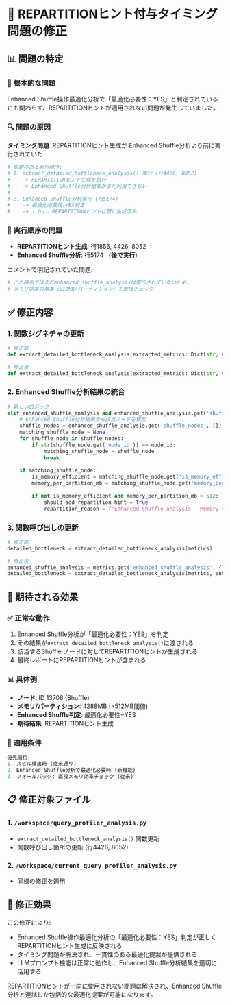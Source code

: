 # 🔧 REPARTITIONヒント付与タイミング問題の修正

## 📊 **問題の特定**

### 🚨 **根本的な問題**
Enhanced Shuffle操作最適化分析で「最適化必要性：YES」と判定されているにも関わらず、REPARTITIONヒントが適用されない問題が発生していました。

### 🔍 **問題の原因**
**タイミング問題**: REPARTITIONヒント生成が Enhanced Shuffle分析より前に実行されていた

```python
# 問題のある実行順序:
# 1. extract_detailed_bottleneck_analysis() 実行 (行4426, 8052)
#    -> REPARTITIONヒント生成を試行
#    -> Enhanced Shuffle分析結果がまだ利用できない
# 
# 2. Enhanced Shuffle分析実行 (行5174)
#    -> 最適化必要性:YES判定
#    -> しかし、REPARTITIONヒントは既に生成済み
```

### 🧭 **実行順序の問題**
- **REPARTITIONヒント生成**: 行1856, 4426, 8052
- **Enhanced Shuffle分析**: 行5174 （**後で実行**）

コメントで明記されていた問題:
```python
# この時点ではまだenhanced_shuffle_analysisは実行されていないため、
# メモリ効率の基準（512MB/パーティション）を直接チェック
```

## ✅ **修正内容**

### 1. **関数シグネチャの更新**
```python
# 修正前
def extract_detailed_bottleneck_analysis(extracted_metrics: Dict[str, Any]) -> Dict[str, Any]:

# 修正後  
def extract_detailed_bottleneck_analysis(extracted_metrics: Dict[str, Any], enhanced_shuffle_analysis: Dict[str, Any] = None) -> Dict[str, Any]:
```

### 2. **Enhanced Shuffle分析結果の統合**
```python
# 新しいロジック
elif enhanced_shuffle_analysis and enhanced_shuffle_analysis.get('shuffle_nodes'):
    # Enhanced Shuffle分析結果から該当ノードを検索
    shuffle_nodes = enhanced_shuffle_analysis.get('shuffle_nodes', [])
    matching_shuffle_node = None
    for shuffle_node in shuffle_nodes:
        if str(shuffle_node.get('node_id')) == node_id:
            matching_shuffle_node = shuffle_node
            break
    
    if matching_shuffle_node:
        is_memory_efficient = matching_shuffle_node.get('is_memory_efficient', True)
        memory_per_partition_mb = matching_shuffle_node.get('memory_per_partition_mb', 0)
        
        if not is_memory_efficient and memory_per_partition_mb > 512:
            should_add_repartition_hint = True
            repartition_reason = f"Enhanced Shuffle analysis - Memory efficiency improvement ({memory_per_partition_mb:.0f}MB/partition > 512MB threshold)"
```

### 3. **関数呼び出しの更新**
```python
# 修正前
detailed_bottleneck = extract_detailed_bottleneck_analysis(metrics)

# 修正後
enhanced_shuffle_analysis = metrics.get('enhanced_shuffle_analysis', {})
detailed_bottleneck = extract_detailed_bottleneck_analysis(metrics, enhanced_shuffle_analysis)
```

## 🎯 **期待される効果**

### ✅ **正常な動作**
1. Enhanced Shuffle分析が「最適化必要性：YES」を判定
2. その結果が`extract_detailed_bottleneck_analysis()`に渡される
3. 該当するShuffle ノードに対してREPARTITIONヒントが生成される
4. 最終レポートにREPARTITIONヒントが含まれる

### 📊 **具体例**
- **ノード**: ID 13708 (Shuffle)
- **メモリ/パーティション**: 4288MB (>512MB閾値)
- **Enhanced Shuffle判定**: 最適化必要性=YES
- **期待結果**: REPARTITIONヒント生成

### 🔄 **適用条件**
```python
優先順位:
1. スピル検出時 (従来通り)
2. Enhanced Shuffle分析で最適化必要時 (新機能)
3. フォールバック: 直接メモリ効率チェック (従来)
```

## 📋 **修正対象ファイル**

### 1. `/workspace/query_profiler_analysis.py`
- `extract_detailed_bottleneck_analysis()` 関数更新
- 関数呼び出し箇所の更新 (行4426, 8052)

### 2. `/workspace/current_query_profiler_analysis.py`
- 同様の修正を適用

## 🎉 **修正効果**

この修正により:
- Enhanced Shuffle操作最適化分析の「最適化必要性：YES」判定が正しくREPARTITIONヒント生成に反映される
- タイミング問題が解決され、一貫性のある最適化提案が提供される
- LLMプロンプト機能は正常に動作し、Enhanced Shuffle分析結果を適切に活用する

REPARTITIONヒントが一向に使用されない問題は解決され、Enhanced Shuffle分析と連携した包括的な最適化提案が可能になります。